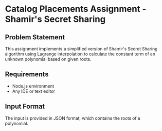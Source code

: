 # Catalog Placements Assignment - Shamir's Secret Sharing

## Problem Statement
This assignment implements a simplified version of Shamir's Secret Sharing algorithm using Lagrange interpolation to calculate the constant term of an unknown polynomial based on given roots.

## Requirements
- Node.js environment
- Any IDE or text editor

## Input Format
The input is provided in JSON format, which contains the roots of a polynomial.
